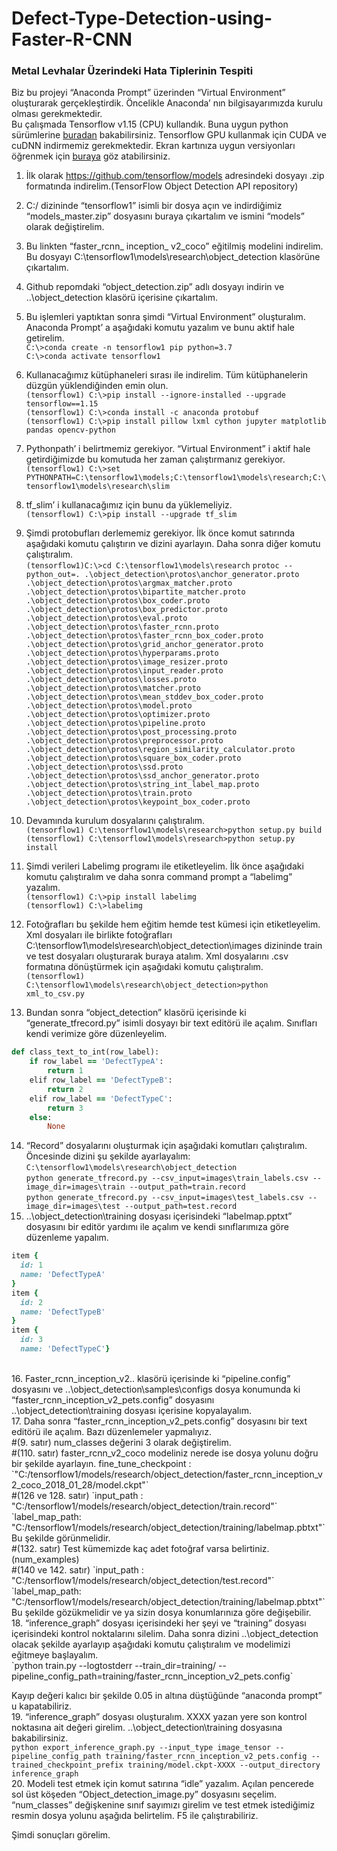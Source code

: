 # Defect-Type-Detection-using-Faster-R-CNN
### Metal Levhalar Üzerindeki Hata Tiplerinin Tespiti <br/>
Biz bu projeyi “Anaconda Prompt” üzerinden “Virtual Environment” oluşturarak gerçekleştirdik. Öncelikle Anaconda’ nın bilgisayarımızda kurulu olması gerekmektedir. <br/>
Bu çalışmada Tensorflow v1.15 (CPU) kullandık. Buna uygun python sürümlerine [buradan](https://www.tensorflow.org/install/source#tested_build_configurations) bakabilirsiniz. Tensorflow GPU kullanmak için CUDA ve cuDNN indirmemiz gerekmektedir. Ekran kartınıza uygun versiyonları öğrenmek için [buraya](https://developer.nvidia.com/cuda-gpus) göz atabilirsiniz.
1. İlk olarak https://github.com/tensorflow/models adresindeki dosyayı .zip formatında indirelim.(TensorFlow Object Detection API repository)<br/>
2. C:/ dizininde “tensorflow1” isimli bir dosya açın ve indirdiğimiz “models_master.zip” dosyasını buraya çıkartalım ve ismini “models” olarak değiştirelim.<br/>
3. Bu linkten “faster_rcnn_ inception_ v2_coco” eğitilmiş modelini indirelim. Bu dosyayı C:\tensorflow1\models\research\object_detection klasörüne çıkartalım.<br/>
4. Github repomdaki “object_detection.zip” adlı dosyayı indirin ve ..\object_detection klasörü içerisine çıkartalım.<br/>
5. Bu işlemleri yaptıktan sonra şimdi “Virtual Environment” oluşturalım. Anaconda Prompt’ a aşağıdaki komutu yazalım ve bunu aktif hale getirelim.<br/>
`C:\>conda create -n tensorflow1 pip python=3.7`<br/>
`C:\>conda activate tensorflow1`<br/>
6. Kullanacağımız kütüphaneleri sırası ile indirelim. Tüm kütüphanelerin düzgün yüklendiğinden emin olun.<br/>
`(tensorflow1) C:\>pip install --ignore-installed --upgrade tensorflow==1.15`<br/>
`(tensorflow1) C:\>conda install -c anaconda protobuf`<br/>
`(tensorflow1) C:\>pip install pillow lxml cython jupyter matplotlib pandas opencv-python` <br/>

7. Pythonpath’ i belirtmemiz gerekiyor. “Virtual Environment” i aktif hale getirdiğimizde bu komutuda her zaman çalıştırmanız gerekiyor.<br/>
`(tensorflow1) C:\>set PYTHONPATH=C:\tensorflow1\models;C:\tensorflow1\models\research;C:\tensorflow1\models\research\slim`<br/>
8. tf_slim’ i kullanacağımız için bunu da yüklemeliyiz.<br/>
`(tensorflow1) C:\>pip install --upgrade tf_slim`<br/>
9. Şimdi protobufları derlememiz gerekiyor. İlk önce komut satırında aşağıdaki komutu çalıştırın ve dizini ayarlayın. Daha sonra diğer komutu çalıştıralım.<br/>
`(tensorflow1)C:\>cd C:\tensorflow1\models\research`
`protoc --python_out=. .\object_detection\protos\anchor_generator.proto .\object_detection\protos\argmax_matcher.proto .\object_detection\protos\bipartite_matcher.proto .\object_detection\protos\box_coder.proto .\object_detection\protos\box_predictor.proto .\object_detection\protos\eval.proto .\object_detection\protos\faster_rcnn.proto .\object_detection\protos\faster_rcnn_box_coder.proto .\object_detection\protos\grid_anchor_generator.proto .\object_detection\protos\hyperparams.proto .\object_detection\protos\image_resizer.proto .\object_detection\protos\input_reader.proto .\object_detection\protos\losses.proto .\object_detection\protos\matcher.proto .\object_detection\protos\mean_stddev_box_coder.proto .\object_detection\protos\model.proto .\object_detection\protos\optimizer.proto .\object_detection\protos\pipeline.proto .\object_detection\protos\post_processing.proto .\object_detection\protos\preprocessor.proto .\object_detection\protos\region_similarity_calculator.proto .\object_detection\protos\square_box_coder.proto .\object_detection\protos\ssd.proto .\object_detection\protos\ssd_anchor_generator.proto .\object_detection\protos\string_int_label_map.proto .\object_detection\protos\train.proto .\object_detection\protos\keypoint_box_coder.proto`
10. Devamında kurulum dosyalarını çalıştıralım.<br/>
`(tensorflow1) C:\tensorflow1\models\research>python setup.py build`<br/>
`(tensorflow1) C:\tensorflow1\models\research>python setup.py install`<br/>
11. Şimdi verileri Labelimg programı ile etiketleyelim. İlk önce aşağıdaki komutu çalıştıralım ve daha sonra command prompt a “labelimg” yazalım. <br/>
`(tensorflow1) C:\>pip install labelimg`<br/>
`(tensorflow1) C:\>labelimg`<br/>

12. Fotoğrafları bu şekilde hem eğitim hemde test kümesi için etiketleyelim. Xml dosyaları ile birlikte fotoğrafları C:\tensorflow1\models\research\object_detection\images dizininde train ve test dosyaları oluşturarak buraya atalım.
Xml dosyalarını .csv formatına dönüştürmek için aşağıdaki komutu çalıştıralım.<br/>
`(tensorflow1) C:\tensorflow1\models\research\object_detection>python xml_to_csv.py`<br/>
13. Bundan sonra “object_detection” klasörü içerisinde ki “generate_tfrecord.py” isimli dosyayı bir text editörü ile açalım. Sınıfları kendi verimize göre düzenleyelim.<br/>
``` ruby
def class_text_to_int(row_label):
    if row_label == 'DefectTypeA':
        return 1
    elif row_label == 'DefectTypeB':
        return 2
    elif row_label == 'DefectTypeC':
        return 3
    else:
        None
```
14. “Record” dosyalarını oluşturmak için aşağıdaki komutları çalıştıralım. Öncesinde dizini şu şekilde ayarlayalım:<br/> `C:\tensorflow1\models\research\object_detection`<br/>
`python generate_tfrecord.py --csv_input=images\train_labels.csv --image_dir=images\train --output_path=train.record`<br/>
`python generate_tfrecord.py --csv_input=images\test_labels.csv --image_dir=images\test --output_path=test.record`<br/>
15. ..\object_detection\training dosyası içerisindeki “labelmap.pptxt” dosyasını bir editör yardımı ile açalım ve kendi sınıflarımıza göre düzenleme yapalım.<br/>
``` ruby
item {
  id: 1
  name: 'DefectTypeA'
}
item {
  id: 2
  name: 'DefectTypeB'
}
item {
  id: 3
  name: 'DefectTypeC'}
```
<br/>
16. Faster_rcnn_inception_v2.. klasörü içerisinde ki “pipeline.config” dosyasını ve ..\object_detection\samples\configs dosya konumunda ki “faster_rcnn_inception_v2_pets.config” dosyasını ..\object_detection\training dosyası içerisine kopyalayalım.<br/>
17. Daha sonra “faster_rcnn_inception_v2_pets.config” dosyasını bir text editörü ile açalım. Bazı düzenlemeler yapmalıyız.<br/>
#(9. satır) num_classes değerini 3 olarak değiştirelim.<br/>
#(110. satır) faster_rcnn_v2_coco modeliniz nerede ise dosya yolunu doğru bir şekilde ayarlayın. fine_tune_checkpoint :<br/> `"C:/tensorflow1/models/research/object_detection/faster_rcnn_inception_v2_coco_2018_01_28/model.ckpt"`<br/>
#(126 ve 128. satır) `input_path : "C:/tensorflow1/models/research/object_detection/train.record"`<br/>
`label_map_path: "C:/tensorflow1/models/research/object_detection/training/labelmap.pbtxt"` Bu şekilde görünmelidir.<br/>
#(132. satır) Test kümemizde kaç adet fotoğraf varsa belirtiniz.(num_examples)<br/>
#(140 ve 142. satır) `input_path : "C:/tensorflow1/models/research/object_detection/test.record"`<br/>
`label_map_path: "C:/tensorflow1/models/research/object_detection/training/labelmap.pbtxt"` Bu şekilde gözükmelidir ve ya sizin dosya konumlarınıza göre değişebilir.<br/>
18. “inference_graph” dosyası içerisindeki her şeyi ve “training” dosyası içerisindeki kontrol noktalarını silelim. Daha sonra dizini ..\object_detection olacak şekilde ayarlayıp aşağıdaki komutu çalıştıralım ve modelimizi eğitmeye başlayalım.<br/>
`python train.py --logtostderr --train_dir=training/ --pipeline_config_path=training/faster_rcnn_inception_v2_pets.config`<br/>

Kayıp değeri kalıcı bir şekilde 0.05 in altına düştüğünde “anaconda prompt” u kapatabiliriz.<br/>
19. “inference_graph” dosyası oluşturalım. XXXX yazan yere son kontrol noktasına ait değeri girelim. ..\object_detection\training dosyasına bakabilirsiniz.<br/>
`python export_inference_graph.py --input_type image_tensor --pipeline_config_path training/faster_rcnn_inception_v2_pets.config --trained_checkpoint_prefix training/model.ckpt-XXXX --output_directory inference_graph`<br/>
20. Modeli test etmek için komut satırına “idle” yazalım. Açılan pencerede sol üst köşeden “Object_detection_image.py” dosyasını seçelim. “num_classes” değişkenine sınıf sayımızı girelim ve test etmek istediğimiz resmin dosya yolunu aşağıda belirtelim. F5 ile çalıştırabiliriz.<br/>

Şimdi sonuçları görelim.<br/>



